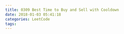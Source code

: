 ```yaml
---
title: 0309 Best Time to Buy and Sell with Cooldown
date: 2018-01-03 05:41:18
categories: LeetCode
tags:
---
```



